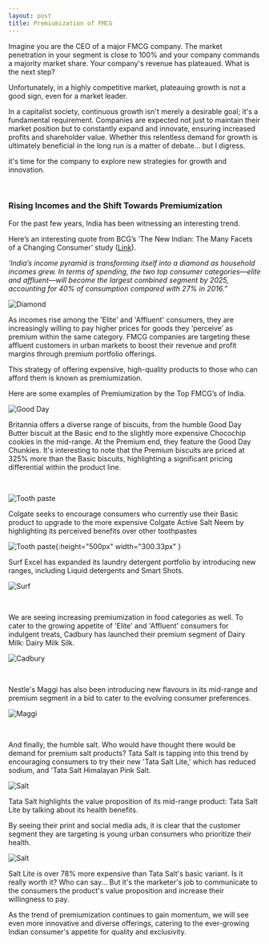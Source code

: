```yaml
---
layout: post
title: Premiumization of FMCG
---
```


Imagine you are the CEO of a major FMCG company. The market penetration in your segment is close to 100% and your company commands a majority market share. Your company's revenue has plateaued. What is the next step? 

Unfortunately, in a highly competitive market, plateauing growth is not a good sign, even for a market leader.

In a capitalist society, continuous growth isn't merely a desirable goal; it's a fundamental requirement. Companies are expected not just to maintain their market position but to constantly expand and innovate, ensuring increased profits and shareholder value. Whether this relentless demand for growth is ultimately beneficial in the long run is a matter of debate... but I digress.

 it's time for the company to explore new strategies for growth and innovation.

<br>

### Rising Incomes and the Shift Towards Premiumization

For the past few years, India has been witnessing an interesting trend.

Here’s an interesting quote from BCG’s ‘The New Indian: The Many Facets of a Changing Consumer’ study ([Link](https://www.bcg.com/publications/2017/marketing-sales-globalization-new-indian-changing-consumer)).

*‘India’s income pyramid is transforming itself into a diamond as household incomes grew. In terms of spending, the two top consumer categories—elite and affluent—will become the largest combined segment by 2025, accounting for 40% of consumption compared with 27% in 2016.”*



![Diamond]({{site.baseurl}}/assets/posts/fmcg/diamond.png)

As incomes rise among the 'Elite' and 'Affluent' consumers, they are increasingly willing to pay higher prices for goods they ‘perceive’ as premium within the same category. FMCG companies are targeting these affluent customers in urban markets to boost their revenue and profit margins through premium portfolio offerings.

This strategy of offering expensive, high-quality products to those who can afford them is known as premiumization.

Here are some examples of Premiumization by the Top FMCG’s of India.



![Good Day]({{site.baseurl}}/assets/posts/fmcg/biscuit.png)

Britannia offers a diverse range of biscuits, from the humble Good Day Butter biscuit at the Basic end to the slightly more expensive Chocochip cookies in the mid-range. At the Premium end, they feature the Good Day Chunkies. It's interesting to note that the Premium biscuits are priced at 325% more than the Basic biscuits, highlighting a significant pricing differential within the product line.

<br>

![Tooth paste]({{site.baseurl}}/assets/posts/fmcg/paste.png)

Colgate seeks to encourage consumers who currently use their Basic product to upgrade to the more expensive Colgate Active Salt Neem by highlighting its perceived benefits over other toothpastes



![Tooth paste]({{site.baseurl}}/assets/posts/fmcg/neemsalt.png){:height="500px" width="300.33px" }

Surf Excel has expanded its laundry detergent portfolio by introducing new ranges, including Liquid detergents and Smart Shots.

![Surf]({{site.baseurl}}/assets/posts/fmcg/surf.png)

<br>

We are seeing increasing premiumization in food categories as well. To cater to the growing appetite of 'Elite' and 'Affluent' consumers for indulgent treats, Cadbury has launched their premium segment of Dairy Milk: Dairy Milk Silk.

![Cadbury]({{site.baseurl}}/assets/posts/fmcg/cadbury.png)

<br>

Nestle's Maggi has also been introducing new flavours in its mid-range and premium segment  in a bid to cater to the evolving consumer preferences.

![Maggi]({{site.baseurl}}/assets/posts/fmcg/maggi.png)

<br>

And finally, the humble salt. Who would have thought there would be demand for premium salt products? Tata Salt is tapping into this trend by encouraging consumers to try their new 'Tata Salt Lite,' which has reduced sodium, and 'Tata Salt Himalayan Pink Salt.

![Salt]({{site.baseurl}}/assets/posts/fmcg/salt.png)

Tata Salt highlights the value proposition of its mid-range product: Tata Salt Lite by talking about its health benefits.

By seeing their print and social media ads, it is clear that the customer segment they are targeting is young urban consumers who prioritize their health.

![Salt]({{site.baseurl}}/assets/posts/fmcg/saltad.jpg)

Salt Lite is over 78% more expensive than Tata Salt's basic variant. Is it really worth it? Who can say... But it's the marketer's job to communicate to the consumers the product's value proposition and increase their willingness to pay.

As the trend of premiumization continues to gain momentum, we will see even more innovative and diverse offerings, catering to the ever-growing Indian consumer's appetite for quality and exclusivity.
